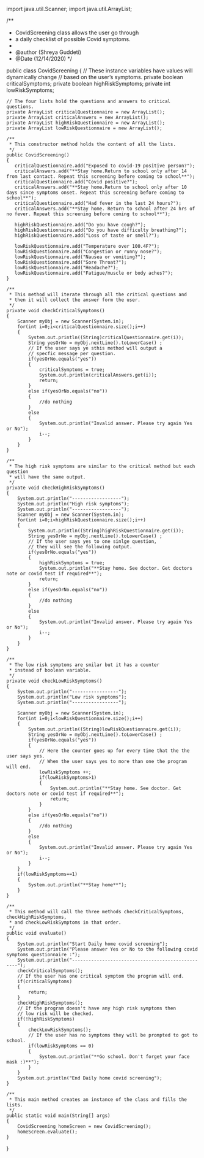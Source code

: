 import java.util.Scanner;
import java.util.ArrayList;

/**
 * CovidScreening class allows the user go through 
 * a daily checklist of possible Covid symptoms.
 *
 * @author (Shreya Guddeti)
 * @Date (12/14/2020)
 */

public class CovidScreening
{
    // These instance variables have values will dynamically change 
    // based on the user’s symptoms.
    private boolean criticalSymptoms;
    private boolean highRiskSymptoms;
    private int lowRiskSymptoms;

    // The four lists hold the questions and answers to critical questions.
    private ArrayList criticalQuestionnaire = new ArrayList();
    private ArrayList criticalAnswers = new ArrayList();
    private ArrayList highRiskQuestionnaire = new ArrayList();
    private ArrayList lowRiskQuestionnaire = new ArrayList();

    /**
     * This constructor method holds the content of all the lists.
     */
    public CovidScreening()
    {
       criticalQuestionnaire.add("Exposed to covid-19 positive person?");
       criticalAnswers.add("**Stay home.Return to school only after 14 from last contact. Repeat this screening before coming to school**");
       criticalQuestionnaire.add("Covid positive?");
       criticalAnswers.add("**Stay home.Return to school only after 10 days since symptoms onset. Repeat this screening before coming to school**");
       criticalQuestionnaire.add("Had fever in the last 24 hours?");
       criticalAnswers.add("**Stay home. Return to school after 24 hrs of no fever. Repeat this screening before coming to school**");
    
       highRiskQuestionnaire.add("Do you have cough?");
       highRiskQuestionnaire.add("Do you have difficulty breathing?");
       highRiskQuestionnaire.add("Loss of taste or smell?");
       
       lowRiskQuestionnaire.add("Temperature over 100.4F?");
       lowRiskQuestionnaire.add("Congestion or runny nose?");
       lowRiskQuestionnaire.add("Nausea or vomiting?");
       lowRiskQuestionnaire.add("Sore Throat?");
       lowRiskQuestionnaire.add("Headache?");
       lowRiskQuestionnaire.add("Fatigue/muscle or body aches?");
    }
    
    /**
     * This method will iterate through all the critical questions and 
     * then it will collect the answer form the user.
     */
    private void checkCriticalSymptoms()
    {
        Scanner myObj = new Scanner(System.in);
        for(int i=0;i<criticalQuestionnaire.size();i++)
        {
            System.out.println((String)criticalQuestionnaire.get(i));
            String yesOrNo = myObj.nextLine().toLowerCase() ;  
            // If the user says ye sthis method will output a
            // specfic message per question.
            if(yesOrNo.equals("yes"))
            {
                criticalSymptoms = true;
                System.out.println(criticalAnswers.get(i));
                return;
            }
            else if(yesOrNo.equals("no"))
            {
                //do nothing
            }
            else
            {
                System.out.println("Invalid answer. Please try again Yes or No");
                i--;
            }
        }
    }
    
    /**
     * The high risk symptoms are similar to the critical method but each question
     * will have the same output.
     */
    private void checkHighRiskSymptoms()
    {
        System.out.println("------------------");
        System.out.println("High risk symptoms");
        System.out.println("------------------");
        Scanner myObj = new Scanner(System.in);
        for(int i=0;i<highRiskQuestionnaire.size();i++)
        {
            System.out.println((String)highRiskQuestionnaire.get(i));
            String yesOrNo = myObj.nextLine().toLowerCase() ;  
            // If the user says yes to one sinlge question, 
            // they will see the following output.
            if(yesOrNo.equals("yes"))
            {
                highRiskSymptoms = true;
                System.out.println("**Stay home. See doctor. Get doctors note or covid test if required**");
                return;
            }
            else if(yesOrNo.equals("no"))
            {
                //do nothing
            }
            else
            {
                System.out.println("Invalid answer. Please try again Yes or No");
                i--;
            }
        }
    }
    
    /**
     * The low risk symptoms are smilar but it has a counter 
     * instead of boolean variable.
     */
    private void checkLowRiskSymptoms()
    {
        System.out.println("-----------------");
        System.out.println("Low risk symptoms");
        System.out.println("-----------------");

        Scanner myObj = new Scanner(System.in);
        for(int i=0;i<lowRiskQuestionnaire.size();i++)
        {
            System.out.println((String)lowRiskQuestionnaire.get(i));
            String yesOrNo = myObj.nextLine().toLowerCase() ;  
            if(yesOrNo.equals("yes"))
            {
                // Here the counter goes up for every time that the the user says yes. 
                // When the user says yes to more than one the program will end.
                lowRiskSymptoms ++;
                if(lowRiskSymptoms>1) 
                {
                    System.out.println("**Stay home. See doctor. Get doctors note or covid test if required**");
                    return;
                }
            }
            else if(yesOrNo.equals("no"))
            {
                //do nothing
            }
            else
            {
                System.out.println("Invalid answer. Please try again Yes or No");
                i--;
            }
        }
        if(lowRiskSymptoms==1)
        {
            System.out.println("**Stay home**");
        }
    }
    
    /**
     * This method will call the three methods checkCriticalSymptoms, checkHighRiskSymptoms, 
     * and checkLowRiskSymptoms in that order.
     */
    public void evaluate()
    {
        System.out.println("Start Daily home covid screening");
        System.out.println("Please answer Yes or No to the following covid symptoms questionnaire :");
        System.out.println("--------------------------------------------------");
        checkCriticalSymptoms();
        // If the user has one critical symptom the program will end.
        if(criticalSymptoms) 
        {
            return;
        }
        checkHighRiskSymptoms();
        // If the program doesn't have any high risk symptoms then 
        // low risk will be checked.
        if(!highRiskSymptoms)
        {  
            checkLowRiskSymptoms();
            // If the user has no symptoms they will be prompted to got to school.
            if(lowRiskSymptoms == 0)
            {
                System.out.println("**Go school. Don't forget your face mask :)**");
            } 
        }
        System.out.println("End Daily home covid screening");
    }
    
    /**
     * This main method creates an instance of the class and fills the lists.
     */
    public static void main(String[] args)
    {
        CovidScreening homeScreen = new CovidScreening();
        homeScreen.evaluate();
    }
}
